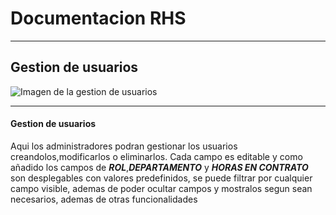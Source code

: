 # Documentacion RHS
***
## Gestion de usuarios

![Imagen de la gestion de usuarios](../../Images/Gestion_usuarios.png "Title")

***
#### Gestion de usuarios

Aqui los administradores podran gestionar los usuarios creandolos,modificarlos o eliminarlos.
Cada campo es editable y como añadido los campos de ***ROL***,***DEPARTAMENTO*** y ***HORAS EN CONTRATO*** son desplegables con valores
predefinidos, se puede filtrar por cualquier campo visible, ademas de poder ocultar campos y mostralos segun sean necesarios, ademas de otras funcionalidades


